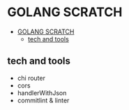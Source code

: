 # GOLANG SCRATCH

<!--toc:start-->

- [GOLANG SCRATCH](#golang-scratch)
  - [tech and tools](#tech-and-tools)
  <!--toc:end-->

## tech and tools

- chi router
- cors
- handlerWithJson
- commitlint & linter
